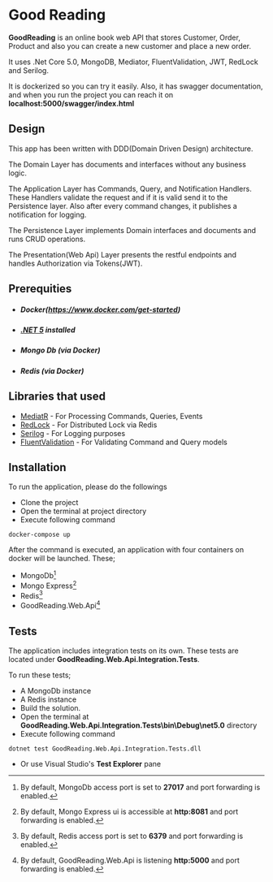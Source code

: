 # Good Reading

**GoodReading** is an online book web API that stores Customer, Order, Product and also you can create a new customer and place a new order.

It uses .Net Core 5.0, MongoDB, Mediator, FluentValidation, JWT, RedLock and Serilog.

It is dockerized so you can try it easily. Also, it has swagger documentation, and when you run the project you can reach it on **localhost:5000/swagger/index.html**

## Design

This app has been written with DDD(Domain Driven Design) architecture.

The Domain Layer has documents and interfaces without any business logic.

The Application Layer has Commands, Query, and Notification Handlers. These Handlers validate the request and if it is valid send it to the Persistence layer. Also after every command changes, it publishes a notification for logging.

The Persistence Layer implements Domain interfaces and documents and runs CRUD operations.

The Presentation(Web Api) Layer presents the restful endpoints and handles Authorization via Tokens(JWT).

## Prerequities
   - ##### Docker(https://www.docker.com/get-started)
   - ##### [.NET 5](https://dotnet.microsoft.com/download/dotnet/5.0) installed 
   - ##### Mongo Db (via Docker)
   - ##### Redis (via Docker)

## Libraries that used

   - [MediatR](https://github.com/jbogard/MediatR) - For Processing Commands, Queries, Events
   - [RedLock](https://github.com/samcook/RedLock.net) - For Distributed Lock via Redis
   - [Serilog](https://github.com/serilog/serilog) - For Logging purposes
   - [FluentValidation](https://github.com/FluentValidation/FluentValidation) - For Validating Command and Query models

## Installation
 
To run the application, please do the followings
 * Clone the project
 * Open the terminal at project directory
 * Execute following command
 <pre><code>docker-compose up</code></pre>
 
After the command is executed, an application with four containers on docker will be launched.
These;
 * MongoDb[^1]
 * Mongo Express[^2]
 * Redis[^3]
 * GoodReading.Web.Api[^4]
 
 [^1]: By default, MongoDb access port is set to **27017** and port forwarding is enabled.</sup>
 [^2]: By default, Mongo Express ui is accessible at **http:8081** and port forwarding is enabled.</sup>
 [^3]: By default, Redis access port is set to **6379** and port forwarding is enabled.</sup>
 [^4]: By default, GoodReading.Web.Api is listening  **http:5000** and port forwarding is enabled.</sup>

 ## Tests
 
The application includes integration tests on its own.
These tests are located under **GoodReading.Web.Api.Integration.Tests**.

To run these tests;
 * A MongoDb instance
 * A Redis instance
 * Build the solution.
 * Open the terminal at **GoodReading.Web.Api.Integration.Tests\bin\Debug\net5.0** directory
 * Execute following command
 <pre><code>dotnet test GoodReading.Web.Api.Integration.Tests.dll</code></pre>
 * Or use Visual Studio's **Test Explorer** pane
